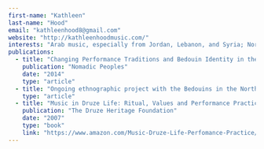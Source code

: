 ```yaml
---
first-name: "Kathleen"
last-name: "Hood"
email: "kathleenhood8@gmail.com"
website: "http://kathleenhoodmusic.com/"
interests: "Arab music, especially from Jordan, Lebanon, and Syria; North and West Africa"
publications:
  - title: "Changing Performance Traditions and Bedouin Identity in the North Badiya, Jordan (with Mohammad Al-Oun)"
    publication: "Nomadic Peoples"
    date: "2014"
    type: "article"
  - title: "Ongoing ethnographic project with the Bedouins in the North Badiya, Jordan, begun in 2010, including a forthcoming book, <em>The Bedouin Beauty of My Grandmother</em> (with Gazua Matrauk Elaun)"
    type: "article"
  - title: "Music in Druze Life: Ritual, Values and Performance Practice"
    publication: "The Druze Heritage Foundation"
    date: "2007"
    type: "book"
    link: "https://www.amazon.com/Music-Druze-Life-Perfomance-Practice/dp/1904850138"
---
```

